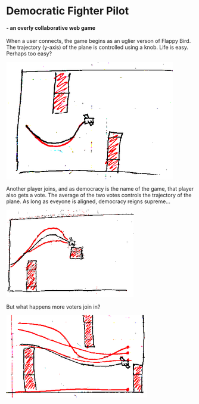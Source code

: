 
# Democratic Fighter Pilot
#### - an overly collaborative web game

When a user connects, the game begins as an uglier verson of Flappy Bird. The trajectory (y-axis) of the plane is controlled using a knob. Life is easy. Perhaps too easy?

![many](one_voters_small.png)

Another player joins, and as democracy is the name of the game, that player also gets a vote. The average of the two votes controls the trajectory of the plane. As long as eveyone is aligned, democracy reigns supreme...

![many](two_voters_small.png)

But what happens more voters join in?

![many](many_voters_small.png)